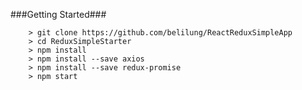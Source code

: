 ###Getting Started###


```
	> git clone https://github.com/belilung/ReactReduxSimpleApp
	> cd ReduxSimpleStarter
	> npm install
	> npm install --save axios
	> npm install --save redux-promise
	> npm start
```
